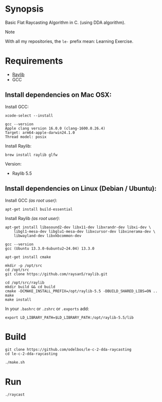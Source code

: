 # Synopsis

Basic Flat Raycasting Algorithm in C. (using DDA algorithm).

> [!NOTE]
> With all my repositories, the `le-` prefix mean: Learning Exercise.


# Requirements

- [Raylib](https://www.raylib.com/)
- GCC

## Install dependencies on Mac OSX:

Install GCC:

```console
xcode-select --install
```

```console
gcc --version
Apple clang version 16.0.0 (clang-1600.0.26.4)
Target: arm64-apple-darwin24.1.0
Thread model: posix
```

Install Raylib:

```console
brew install raylib glfw
```

Version:

- Raylib 5.5

## Install dependencies on Linux (Debian / Ubuntu):

Install GCC _(as root user)_:

```console
apt-get install build-essential
```

Install Raylib _(as root user)_:

```console
apt-get install libasound2-dev libx11-dev libxrandr-dev libxi-dev \
    libgl1-mesa-dev libglu1-mesa-dev libxcursor-dev libxinerama-dev \
    libwayland-dev libxkbcommon-dev
```

```console
gcc --version
gcc (Ubuntu 13.3.0-6ubuntu2~24.04) 13.3.0
```

```console
apt-get install cmake
```

```console
mkdir -p /opt/src
cd /opt/src
git clone https://github.com/raysan5/raylib.git
```

```console
cd /opt/src/raylib
mkdir build && cd build
cmake -DCMAKE_INSTALL_PREFIX=/opt/raylib-5.5 -DBUILD_SHARED_LIBS=ON ..
make
make install
```

In your `.bashrc` or `.zshrc` or `.exports` add:

```console
export LD_LIBRARY_PATH=$LD_LIBRARY_PATH:/opt/raylib-5.5/lib
```

# Build

```console
git clone https://github.com/odelbos/le-c-2-dda-raycasting
cd le-c-2-dda-raycasting
```

```console
./make.sh
```

# Run

```console
./raycast
```
